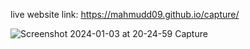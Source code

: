 live website link: https://mahmudd09.github.io/capture/

![Screenshot 2024-01-03 at 20-24-59 Capture](https://github.com/Mahmudd09/capture/assets/74853122/fa91f593-a469-4413-a103-0346fa1528e8)

